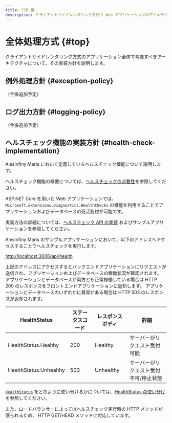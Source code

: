 ```yaml
---
title: CSR 編
description: クライアントサイドレンダリングを行う Web アプリケーションのアーキテクチャについて解説します。
---
```


# 全体処理方式 {#top}

クライアントサイドレンダリング方式のアプリケーション全体で考慮すべきアーキテクチャについて、その実装方針を説明します。

## 例外処理方針 {#exception-policy}

（今後追加予定）

## ログ出力方針 {#logging-policy}

（今後追加予定）

<!-- ### トランザクション管理 -->

<!-- ## 入力値検査方針 {#validation-policy} -->

<!-- ### セキュリティ対策 -->

## ヘルスチェック機能の実装方針 {#health-check-implementation}

AlesInfiny Maris において定義しているヘルスチェック機能について説明します。

ヘルスチェック機能の概要については、[ヘルスチェックの必要性](../overview/dotnet-application-processing-system.md#health-check-necessity)を参照してください。

ASP.NET Core を用いた Web アプリケーションでは、`Microsoft.Extensions.Diagnostics.HealthChecks` の機能を利用することでアプリケーションおよびデータベースの死活監視が可能です。

実装方法の詳細については、[ヘルスチェック API の実装](../../guidebooks/how-to-develop/dotnet/health-check-api.md) およびサンプルアプリケーションを参照してください。

AlesInfiny Maris のサンプルアプリケーションにおいて、以下のアドレスへアクセスすることでヘルスチェックを実行します。

<http://localhost:3000/api/health>

上記のアドレスにアクセスするとバックエンドアプリケーションにリクエストが送信され、アプリケーションおよびデータベースの稼働状況が確認されます。
アプリケーションとデータベースが両方とも正常稼働している場合は HTTP 200 のレスポンスをフロントエンドアプリケーションに返却します。
アプリケーションとデータベースのいずれかに異常がある場合は HTTP 503 のレスポンスが返却されます。

|      HealthStatus      | ステータスコード | レスポンスボディ |                   詳細                   |
| ---------------------- | ---------------- | ---------------- | ---------------------------------------- |
| HealthStatus.Healthy   | 200              | Healthy          | サーバーがリクエスト受付可能             |
| HealthStatus.Unhealthy | 503              | Unhealthy        | サーバーがリクエスト受付不可/停止状態   |

[`HealthStatus`](https://learn.microsoft.com/ja-jp/dotnet/api/microsoft.extensions.diagnostics.healthchecks.healthstatus)  をどのように使い分けるかについては、[HealthStatus の使い分け](../../guidebooks/how-to-develop/dotnet/health-check-api.md#health-status) を参照してください。

また、ロードバランサーによってはヘルスチェック実行時の HTTP メソッドが限られるため、 HTTP GET/HEAD メソッドに対応しています。
